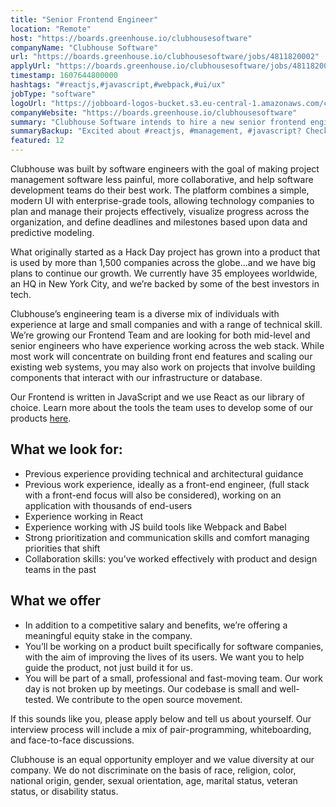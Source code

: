 ```yaml
---
title: "Senior Frontend Engineer"
location: "Remote"
host: "https://boards.greenhouse.io/clubhousesoftware"
companyName: "Clubhouse Software"
url: "https://boards.greenhouse.io/clubhousesoftware/jobs/4811820002"
applyUrl: "https://boards.greenhouse.io/clubhousesoftware/jobs/4811820002#app"
timestamp: 1607644800000
hashtags: "#reactjs,#javascript,#webpack,#ui/ux"
jobType: "software"
logoUrl: "https://jobboard-logos-bucket.s3.eu-central-1.amazonaws.com/clubhouse-software"
companyWebsite: "https://boards.greenhouse.io/clubhousesoftware"
summary: "Clubhouse Software intends to hire a new senior frontend engineer with previous experience in providing technical and architectural guidance, React and JS build tools."
summaryBackup: "Excited about #reactjs, #management, #javascript? Check out this job post!"
featured: 12
---
```


Clubhouse was built by software engineers with the goal of making project management software less painful, more collaborative, and help software development teams do their best work. The platform combines a simple, modern UI with enterprise-grade tools, allowing technology companies to plan and manage their projects effectively, visualize progress across the organization, and define deadlines and milestones based upon data and predictive modeling.

What originally started as a Hack Day project has grown into a product that is used by more than 1,500 companies across the globe...and we have big plans to continue our growth. We currently have 35 employees worldwide, an HQ in New York City, and we’re backed by some of the best investors in tech.

Clubhouse’s engineering team is a diverse mix of individuals with experience at large and small companies and with a range of technical skill. We’re growing our Frontend Team and are looking for both mid-level and senior engineers who have experience working across the web stack. While most work will concentrate on building front end features and scaling our existing web systems, you may also work on projects that involve building components that interact with our infrastructure or database.

Our Frontend is written in JavaScript and we use React as our library of choice. Learn more about the tools the team uses to develop some of our products [here](https://clubhouse.io/blog/behind-the-new-clubhouse-saas-marketing-site-tech-stack).

## What we look for:

*   Previous experience providing technical and architectural guidance 
*   Previous work experience, ideally as a front-end engineer, (full stack with a front-end focus will also be considered), working on an application with thousands of end-users
*   Experience working in React 
*   Experience working with JS build tools like Webpack and Babel
*   Strong prioritization and communication skills and comfort managing priorities that shift
*   Collaboration skills: you’ve worked effectively with product and design teams in the past

## What we offer

*   In addition to a competitive salary and benefits, we’re offering a meaningful equity stake in the company.
*   You’ll be working on a product built specifically for software companies, with the aim of improving the lives of its users. We want you to help guide the product, not just build it for us.
*   You will be part of a small, professional and fast-moving team. Our work day is not broken up by meetings. Our codebase is small and well-tested. We contribute to the open source movement.

If this sounds like you, please apply below and tell us about yourself. Our interview process will include a mix of pair-programming, whiteboarding, and face-to-face discussions.

Clubhouse is an equal opportunity employer and we value diversity at our company. We do not discriminate on the basis of race, religion, color, national origin, gender, sexual orientation, age, marital status, veteran status, or disability status.
